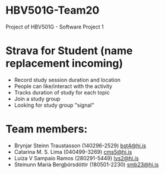 # HBV501G-Team20
Project of HBV501G - Software Project 1

# Strava for Student (name replacement incoming)
- Record study session duration and location
- People can like/interact with the activity
- Tracks duration of study for each topic
- Join a study group
- Looking for study group "signal"

# Team members:
- Brynjar Steinn Traustasson (140296-2529) bst4@hi.is
- Catarina M. S. Lima (040499-3269) cms5@hi.is
- Luiza V Sampaio Ramos (280291-5449) lvs2@hi.is
- Steinunn María Bergþórsdóttir (180501-2230) smb23@hi.is
